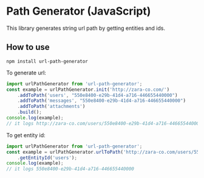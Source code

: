 # Path Generator (JavaScript)
This library generates string url path by getting entities and ids.

## How to use
```
npm install url-path-generator
```
To generate url:
```javascript
import urlPathGenerator from 'url-path-generator';
const example = urlPathGenerator.init('http://zara-co.com/')
    .addToPath('users', "550e8400-e29b-41d4-a716-446655440000")
    .addToPath('messages', "550e8400-e29b-41d4-a716-446655440000")
    .addToPath('attachments')
    .build();
console.log(example);
// it logs http://zara-co.com/users/550e8400-e29b-41d4-a716-446655440000/messages/550e8400-e29b-41d4-a716-446655440000/attachments
```
To get entity id:
```javascript
import urlPathGenerator from 'url-path-generator';
const example = urlPathGenerator.urlToPath('http://zara-co.com/users/550e8400-e29b-41d4-a716-446655440000/messages/550e8400-e29b-41d4-a716-446655440000/attachments')
    .getEntityId('users');
console.log(example);
// it logs 550e8400-e29b-41d4-a716-446655440000
```
